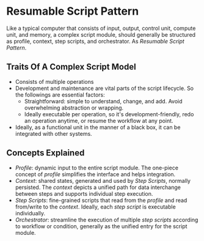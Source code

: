 
# Resumable Script Pattern

Like a typical computer that consists of input, output, control unit, compute unit, and memory, a complex script module, should generally be structured as profile, context, step scripts, and orchestrator. As _Resumable Script Pattern_.

## Traits Of A Complex Script Model
- Consists of multiple operations
- Development and maintenance are vital parts of the script lifecycle. So the followings are essential factors:
  - Straightforward: simple to understand, change, and add. Avoid overwhelming abstraction or wrapping.
  - Ideally executable per operation, so it's development-friendly, redo an operation anytime, or resume the workflow at any point.
- Ideally, as a functional unit in the manner of a black box, it can be integrated with other systems.

## Concepts Explained
- *Profile*: dynamic input to the entire script module. The one-piece concept of _profile_ simplifies the interface and helps integration.
- *Context*: shared states, generated and used by _Step Scripts_, normally persisted. The _context_ depicts a unified path for data interchange between steps and supports individual step execution.
- *Step Scripts*: fine-grained scripts that read from the _profile_ and read from/write to the _context_. Ideally, each _step script_ is executable individually.
- *Orchestrator*: streamline the execution of multiple _step scripts_ according to workflow or condition, generally as the unified entry for the script module.

